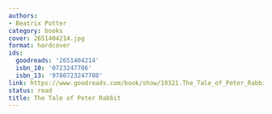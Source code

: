 ```yaml
---
authors:
- Beatrix Potter
category: books
cover: 2651404214.jpg
format: hardcover
ids:
  goodreads: '2651404214'
  isbn_10: '0723247706'
  isbn_13: '9780723247708'
link: https://www.goodreads.com/book/show/19321.The_Tale_of_Peter_Rabbit
status: read
title: The Tale of Peter Rabbit
---
```

